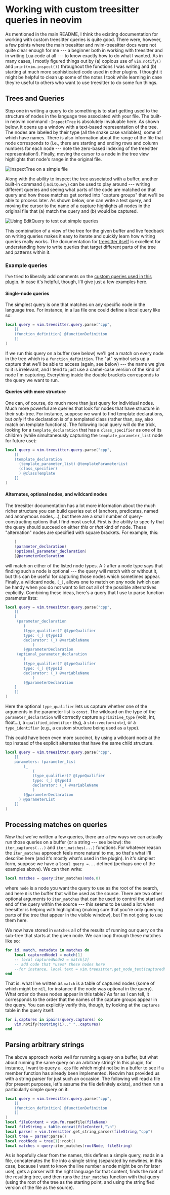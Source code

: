 # Working with custom treesitter queries in neovim

As mentioned in the main README, I think the existing documentation for working with custom treesitter queries is quite good. 
There were, however, a few points where the main treesitter and nvim-treesitter docs were not quite clear enough for me --- a beginner both in working with treesitter and in writing Lua code at all --- to know exactly how to do what I wanted.
As in many cases, I mostly figured things out by (a) copious use of `vim.notify()` and `print(vim.inspect())` throughout the functions I was writing and (b) starting at much more sophisticated code used in other plugins.
I thought it might be helpful to clean up some of the notes I took while learning in case they're useful to others who want to use treesitter to do some fun things.

## Trees and Queries

Step one in writing a query to do something is to start getting used to the structure of nodes in the language tree associated with your file. 
The built-in neovim command `:InspectTree` is absolutely invaluable here. As shown below, it opens up a window with a text-based representation of the tree. 
The nodes are labeled by their type (all the snake case variables), some of which have names. There is also information about the range of the file that node corresponds to (i.e., there are starting and ending rows and column numbers for each node --- note the zero-based indexing of the treesitter representation!).
Finally, moving the cursor to a node in the tree view highlights that node's range in the original file.

![InspectTree on a simple file](/assets/inspectTree.png)


Along with the ability to inspect the tree associated with a buffer, another built-in command (`:EditQuery`) can be used to play around --- writing different queries and seeing what parts of the code are matched on that query and how those matches get sorted into "capture groups" that we'll be able to process later.
As shown below, one can write a test query, and moving the cursor to the name of a capture highlights all nodes in the original file that (a) match the query and (b) would be captured.

![Using EditQuery to test out simple queries](/assets/editQuery.png)


This combination of a view of the tree for the given buffer and live feedback on writing queries makes it easy to iterate and quickly learn how writing queries really works.
The documentation for [treesitter itself](https://tree-sitter.github.io/tree-sitter/) is excellent for understanding how to write queries that target different parts of the tree and patterns within it.

### Example queries

I've tried to liberally add comments on the [custom queries used in this plugin](/lua/simpleCppTreesitterTools/customTreesitterQueries.lua).
In case it's helpful, though, I'll give just a few examples here.

#### Single-node queries

The simplest query is one that matches on any specific node in the language tree. For instance, in a lua file one could define a local query like so:
```lua
local query = vim.treesitter.query.parse("cpp",
    [[
    (function_definition) @functionDefinition
    ]]
)
```
If we run this query on a buffer (see below) we'll get a match on every node in the tree which is a `function_definition`. The "at" symbol sets up a capture that we'll be able to access (again, see below) --- the name we give to it is irrelevant, and I tend to just use a camel-case version of the kind of node I'm capturing. Everything inside the double brackets corresponds to the query we want to run.

#### Queries with more structure

One can, of course, do much more than just query for individual nodes.
Much more powerful are queries that look for nodes that have structure in their sub-tree.
For instance, suppose we want to find template declarations, but *only* if the declaration is of a templated class (rather than, say, also match on template functions). The following local query will do the trick, looking for a `template_declaration` that has a `class_specifier` as one of its children (while simultaneously capturing the `template_parameter_list` node for future use):
```lua
local query = vim.treesitter.query.parse("cpp",
    [[
    (template_declaration
      (template_parameter_list) @templateParameterList
      (class_specifier) 
      ) @classTemplate
    ]]
)
```

#### Alternates, optional nodes, and wildcard nodes

The treesitter documentation has a lot more information about the much richer structure you can build queries out of (anchors, predicates, named and anonymous nodes,...), but there are a small number of query-constructing options that I find most useful.
First is the ability to specify that the query should succeed on either *this* or *that* kind of node. These "alternation" nodes are specified with square brackets. For example, this:
```lua
    [
    (parameter_declaration)
    (optional_parameter_declaration)
    ]@parameterDeclaration
```
will match on either of the listed node types. A `?` after a node type says that finding such a node is optional --- the query will match with or without it, but this can be useful for capturing those nodes which sometimes appear.
Finally, a wildcard node, `(_)`, allows one to match on *any* node (which can be handy when you do not want to list out all of the possible alternatives explicitly.
Combining these ideas, here's a query that I use to parse function parameter lists:
```lua
local query = vim.treesitter.query.parse("cpp",
    [[
    [
     (parameter_declaration
        (
        (type_qualifier)? @typeQualifier
        type: (_) @typeId
        declarator: (_) @variableName
            )
        )@parameterDeclaration
     (optional_parameter_declaration
        (
        (type_qualifier)? @typeQualifier
        type: (_) @typeId
        declarator: (_) @variableName
            )
        )@parameterDeclaration
    ]
    ]]
)
```
Here the optional `type_qualifier` lets us capture whether one of the arguments in the parameter list is `const`.
The wildcard on the type of the `parameter_declaration` will correctly capture a `primitive_type` (void, int, float...), a `qualified_identifier` (e.g, a `std::vector<int>`), or a `type_identifier` (e.g., a custom structure being used as a type).

This could have been even more succinct, by using a wildcard node at the top instead of the explicit alternates that have the same child structure.
```lua
local query = vim.treesitter.query.parse("cpp",
    [[
    parameters: (parameter_list
        (_
            (
            (type_qualifier)? @typeQualifier
            type: (_) @typeId
            declarator: (_) @variableName
            )
        )@parameterDeclaration
      ) @parameterList
    ]]
)
```

## Processing matches on queries

Now that we've written a few queries, there are a few ways we can actually run those queries on a buffer (or a string --- see below): the `iter_captures(...)` and `iter_matches(...)` functions.
For whatever reason the `iter_matches` approach feels more natural to me, so that's what I'll describe here (and it's mostly what's used in the plugin). In it's simplest form, suppose we have a `local query =...` defined (perhaps one of the examples above). We can then write:
```lua
local matches = query:iter_matches(node,0)
```
where `node` is a node you want the query to use as the root of the search, and here `0` is the buffer that will be used as the source. 
There are two other optional arguments to `iter_matches` that can be used to control the start and end of the query within the source --- this seems to be used a lot when treesitter is helping with highlighting (making sure that you're only querying parts of the tree that appear in the visible window), but I'm not going to use them here.

We now have stored in `matches` all of the results of running our query on the sub-tree that starts at the given node. We can loop through these matches like so:
```lua
for id, match, metadata in matches do 
    local capturedNode1 = match[1]
    -- local capturedNode2 = match[2]
    -- add code that *uses* these nodes here
    --for instance, local text = vim.treesitter.get_node_text(capturedNode1,0)
end
```
That is: what I've written as `match` is a table of captured nodes (some of which might be `nil`, for instance if the node was optional in the query). What order do these nodes appear in this table? 
As far as I can tell, it corresponds to the order that the names of the capture groups appear in the query.
You can explicitly verify this, though, by looking at the `captures` table in the query itself:
```lua
for i,captures in ipairs(query.captures) do 
    vim.notify(tostring(i).." "..captures)
end
```

## Parsing arbitrary strings

The above approach works well for running a query on a buffer, but what about running the same query on an arbitrary string?
In this plugin, for instance, I want to query a `.cpp` file which might not be in a buffer to see if a member function has already been implemented.
Neovim has provided us with a string parser for just such an occasion. The following will read a file (for present purposes, let's assume the file definitely exists), and then run a particularly simple query on it:
```lua
local query = vim.treesitter.query.parse("cpp",
    [[
    (function_definition) @functionDefinition
    ]]
) 
local fileContent = vim.fn.readfile(fileName)
local fileString = table.concat(fileContent,"\n")
local parser = vim.treesitter.get_string_parser(fileString,"cpp")
local tree = parser:parse()
local rootNode = tree[1]:root()
local matches = query:iter_matches(rootNode, fileString)
```
As is hopefully clear from the names, this defines a simple query, reads in a file, concatenates the file into a single string (separated by newlines, in this case, because I want to know the line number a node might be on for later use), gets a parser with the right language for that content, finds the root of the resulting tree, and then runs the `iter_matches` function with that query (using the root of the tree as the starting point, and using the stringified version of the file as the source).
